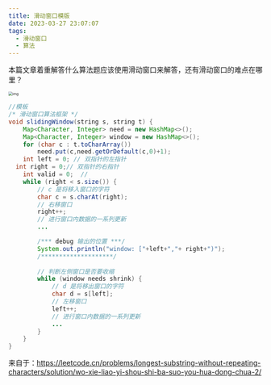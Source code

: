 ```yaml
---
title: 滑动窗口模版
date: 2023-03-27 23:07:07
tags:
  - 滑动窗口
  - 算法
---
```




本篇文章着重解答什么算法题应该使用滑动窗口来解答，还有滑动窗口的难点在哪里？

<img src="https://pic.leetcode-cn.com/8d7be984b81c96f0438c6ef3343fcf219e39482d7cdae8f2de9d06fa23fb88c5.png" alt="img" style="zoom:50%;" />





```java
//模板
/* 滑动窗口算法框架 */
void slidingWindow(string s, string t) {
    Map<Character, Integer> need = new HashMap<>();
    Map<Character, Integer> window = new HashMap<>();
    for (char c : t.toCharArray()) 
        need.put(c,need.getOrDefault(c,0)+1);
	int left = 0; // 双指针的左指针
  int right = 0;// 双指针的右指针
	int valid = 0;  // 
	while (right < s.size()) {
    	// c 是将移入窗口的字符
   	 	char c = s.charAt(right);
    	// 右移窗口
    	right++;
    	// 进行窗口内数据的一系列更新
    	...

    	/*** debug 输出的位置 ***/
    	System.out.println("window: ["+left+","+ right+")");
    	/********************/
    
    	// 判断左侧窗口是否要收缩
    	while (window needs shrink) {
        	// d 是将移出窗口的字符
        	char d = s[left];
        	// 左移窗口
        	left++;
        	// 进行窗口内数据的一系列更新
        	...
    	}
	}
}
```

来自于：https://leetcode.cn/problems/longest-substring-without-repeating-characters/solution/wo-xie-liao-yi-shou-shi-ba-suo-you-hua-dong-chua-2/

